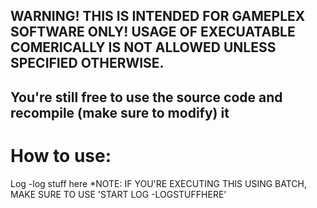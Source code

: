 ## WARNING! THIS IS INTENDED FOR GAMEPLEX SOFTWARE ONLY! USAGE OF EXECUATABLE COMERICALLY IS NOT ALLOWED UNLESS SPECIFIED OTHERWISE.
You're still free to use the source code and __recompile__ (**make sure to modify**) it
---
# How to use:
Log -log stuff here
*NOTE: IF YOU'RE EXECUTING THIS USING BATCH, MAKE SURE TO USE 'START LOG -LOGSTUFFHERE'
